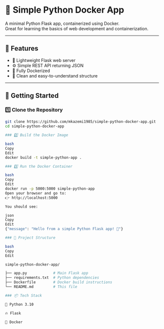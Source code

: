 # 🚀 Simple Python Docker App

A minimal Python Flask app, containerized using Docker.  
Great for learning the basics of web development and containerization.

---

## 🔧 Features

- 🧩 Lightweight Flask web server  
- ⚙️ Simple REST API returning JSON  
- 🐳 Fully Dockerized  
- 🧼 Clean and easy-to-understand structure  

---

## 🚀 Getting Started

### 1️⃣ Clone the Repository

```bash
git clone https://github.com/mkazemi1985/simple-python-docker-app.git
cd simple-python-docker-app

### 2️⃣ Build the Docker Image

bash
Copy
Edit
docker build -t simple-python-app .

### 3️⃣ Run the Docker Container

bash
Copy
Edit
docker run -p 5000:5000 simple-python-app
Open your browser and go to:
👉 http://localhost:5000

You should see:

json
Copy
Edit
{"message": "Hello from a simple Python Flask app! 🚀"}

### 🧱 Project Structure

bash
Copy
Edit

simple-python-docker-app/

├── app.py            # Main Flask app
├── requirements.txt  # Python dependencies
├── Dockerfile        # Docker build instructions
└── README.md         # This file

### 📦 Tech Stack

🐍 Python 3.10

🔥 Flask

🐳 Docker


